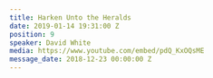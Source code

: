 ```yaml
---
title: Harken Unto the Heralds
date: 2019-01-14 19:31:00 Z
position: 9
speaker: David White
media: https://www.youtube.com/embed/pdQ_KxOQsME
message_date: 2018-12-23 00:00:00 Z
---
```


